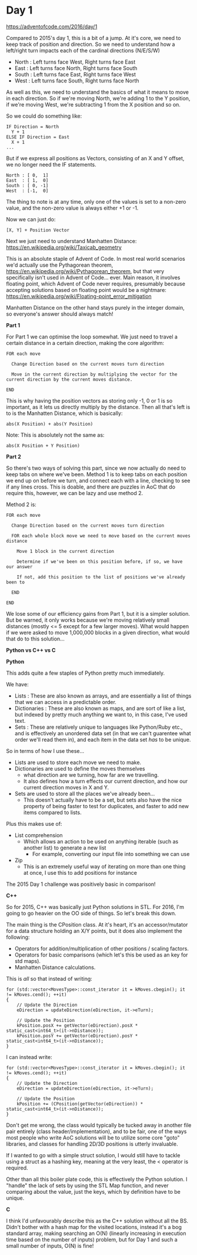 # Day 1

https://adventofcode.com/2016/day/1

Compared to 2015's day 1, this is a bit of a jump.  At it's core, we need to keep track of position and direction.  So we need to understand how a left/right turn impacts each of the cardinal directions (N/E/S/W)

- North : Left turns face West, Right turns face East
- East  : Left turns face North, Right turns face South
- South : Left turns face East, Right turns face West
- West  : Left turns face South, Right turns face North

As well as this, we need to understand the basics of what it means to move in each direction.  So if we're moving North, we're adding 1 to the Y position, if we're moving West, we're subtracting 1 from the X position and so on.

So we could do something like:

    IF Direction = North
      Y + 1
    ELSE IF Direction = East
      X + 1
    ...
    
But if we express all positions as Vectors, consisting of an X and Y offset, we no longer need the IF statements.

    North : [ 0,  1]
    East  : [ 1,  0]
    South : [ 0, -1]
    West  : [-1,  0]

The thing to note is at any time, only one of the values is set to a non-zero value, and the non-zero value is always either +1 or -1.

Now we can just do:

    [X, Y] + Position Vector

Next we just need to understand Manhatten Distance: https://en.wikipedia.org/wiki/Taxicab_geometry

This is an absolute staple of Advent of Code.  In most real world scenarios we'd actually use the Pythagorean theorem, https://en.wikipedia.org/wiki/Pythagorean_theorem, but that very specifically isn't used in Advent of Code... ever.  Main reason, it involves floating point, which Advent of Code never requires, presumably because accepting solutions based on floating point would be a nightmare: https://en.wikipedia.org/wiki/Floating-point_error_mitigation

Manhatten Distance on the other hand stays purely in the integer domain, so everyone's answer should always match!

**Part 1**

For Part 1 we can optimise the loop somewhat.  We just need to travel a certain distance in a certain direction, making the core algorithm:

    FOR each move
    
      Change Direction based on the current moves turn direction
      
      Move in the current direction by multiplying the vector for the current direction by the current moves distance.

    END

This is why having the position vectors as storing only -1, 0 or 1 is so important, as it lets us directly multiply by the distance.  Then all that's left is to is the Manhatten Distance, which is basically:

    abs(X Position) + abs(Y Position)

Note: This is absolutely not the same as:

    abs(X Position + Y Position)

**Part 2**

So there's two ways of solving this part, since we now actually do need to keep tabs on where we've been.  Method 1 is to keep tabs on each position we end up on before we turn, and connect each with a line, checking to see if any lines cross.  This is doable, and there are puzzles in AoC that do require this, however, we can be lazy and use method 2.

Method 2 is:

    FOR each move
    
      Change Direction based on the current moves turn direction
      
      FOR each whole block move we need to move based on the current moves distance
      
        Move 1 block in the current direction
        
        Determine if we've been on this position before, if so, we have our answer
        
        If not, add this position to the list of positions we've already been to
      
      END

    END

We lose some of our efficiency gains from Part 1, but it is a simpler solution.  But be warned, it only works because we're moving relatively small distances (mostly <= 5 except for a few larger moves).  What would happen if we were asked to move 1,000,000 blocks in a given direction, what would that do to this solution...

**Python vs C++ vs C**

**Python**

This adds quite a few staples of Python pretty much immediately.

We have:

- Lists : These are also known as arrays, and are essentially a list of things that we can access in a predictable order.
- Dictionaries : These are also known as maps, and are sort of like a list, but indexed by pretty much anything we want to, in this case, I've used text.
- Sets : These are relatively unique to languages like Python/Ruby etc., and is effectively an unordered data set (in that we can't guarentee what order we'll read them in), and each item in the data set *has* to be unique.

So in terms of how I use these...

- Lists are used to store each move we need to make.
- Dictionaries are used to define the moves themselves
  - what direction are we turning, how far are we travelling.
  - It also defines how a turn effects our current direction, and how our current direction moves in X and Y.
- Sets are used to store all the places we've already been...
  - This doesn't actually have to be a set, but sets also have the nice property of being faster to test for duplicates, and faster to add new items compared to lists.

Plus this makes use of:
- List comprehension
  - Which allows an action to be used on anything iterable (such as another list) to generate a new list
    - For example, converting our input file into something we can use
- Zip
  - This is an extremely useful way of iterating on more than one thing at once, I use this to add positions for instance

The 2015 Day 1 challenge was positively basic in comparison!

**C++**

So for 2015, C++ was basically just Python solutions in STL.  For 2016, I'm going to go heavier on the OO side of things.  So let's break this down.

The main thing is the CPosition class.  At it's heart, it's an accessor/mutator for a data structure holding an X/Y points, but it does also implement the following:
- Operators for addition/multiplication of other positions / scaling factors.
- Operators for basic comparisons (which let's this be used as an key for std maps).
- Manhatten Distance calculations.

This is *all* so that instead of writing:

    for (std::vector<MovesType>::const_iterator it = kMoves.cbegin(); it != kMoves.cend(); ++it)
    {
        // Update the Direction
        eDirection = updateDirection(eDirection, it->eTurn);

        // Update the Position
        kPosition.posX += getVector(eDirection).posX * static_cast<int64_t>(it->nDistance));
        kPosition.posY += getVector(eDirection).posY * static_cast<int64_t>(it->nDistance));
    }

I can instead write:

    for (std::vector<MovesType>::const_iterator it = kMoves.cbegin(); it != kMoves.cend(); ++it)
    {
        // Update the Direction
        eDirection = updateDirection(eDirection, it->eTurn);

        // Update the Position
        kPosition += (CPosition(getVector(eDirection)) * static_cast<int64_t>(it->nDistance));
    }

Don't get me wrong, the class would typically be tucked away in another file pair entirely (class header/implementation), and to be fair, one of the ways most people who write AoC solutions will be to utilize some core "goto" libraries, and classes for handling 2D/3D positions is utterly invaluable.

If I wanted to go with a simple struct solution, I would still have to tackle using a struct as a hashing key, meaning at the very least, the < operator is required.

Other than all this boiler plate code, this is effectively the Python solution.  I "handle" the lack of sets by using the STL Map function, and never comparing about the value, just the keys, which by definition have to be unique.

**C**

I think I'd unfavourably describe this as the C++ solution without all the BS.  Didn't bother with a hash map for the visited locations, instead it's a bog standard array, making searching an O(N) (linearly increasing in execution time based on the number of inputs) problem, but for Day 1 and such a small number of inputs, O(N) is fine!
